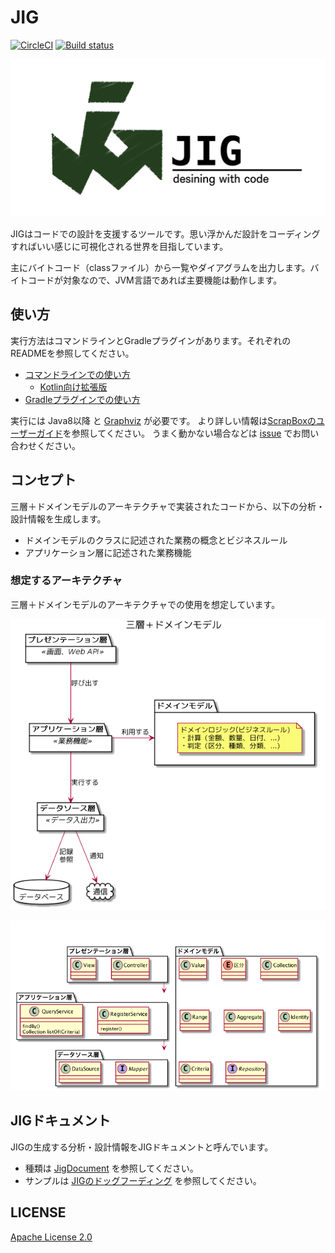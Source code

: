 # JIG

[![CircleCI](https://circleci.com/gh/dddjava/jig/tree/master.svg?style=svg)](https://circleci.com/gh/dddjava/jig)
[![Build status](https://ci.appveyor.com/api/projects/status/yklsnjlvds0l3ka5/branch/master?svg=true)](https://ci.appveyor.com/project/irof/jig/branch/master)

![banner](./docs/banner.png)

JIGはコードでの設計を支援するツールです。思い浮かんだ設計をコーディングすればいい感じに可視化される世界を目指しています。

主にバイトコード（classファイル）から一覧やダイアグラムを出力します。バイトコードが対象なので、JVM言語であれば主要機能は動作します。

## 使い方

実行方法はコマンドラインとGradleプラグインがあります。それぞれのREADMEを参照してください。

- [コマンドラインでの使い方](./jig-cli)
  - [Kotlin向け拡張版](./jig-cli-kt)
- [Gradleプラグインでの使い方](./jig-gradle-plugin)

実行には Java8以降 と [Graphviz](https://www.graphviz.org/) が必要です。
より詳しい情報は[ScrapBoxのユーザーガイド](https://scrapbox.io/jig)を参照してください。
うまく動かない場合などは [issue](https://github.com/dddjava/jig/issues/new/choose) でお問い合わせください。

## コンセプト

三層＋ドメインモデルのアーキテクチャで実装されたコードから、以下の分析・設計情報を生成します。

- ドメインモデルのクラスに記述された業務の概念とビジネスルール
- アプリケーション層に記述された業務機能

### 想定するアーキテクチャ

三層＋ドメインモデルのアーキテクチャでの使用を想定しています。

![ドメインモデルのクラスに記述された業務の概念とビジネスルール](./docs/overview.png)

![アプリケーション層に記述された業務機能](./docs/architecture.png)

## JIGドキュメント

JIGの生成する分析・設計情報をJIGドキュメントと呼んでいます。

- 種類は [JigDocument](./jig-core/src/main/java/org/dddjava/jig/domain/model/jigdocument/documentformat/JigDocument.java) を参照してください。
- サンプルは [JIGのドッグフーディング](https://dddjava.github.io/jig/) を参照してください。

## LICENSE

[Apache License 2.0](LICENSE)
